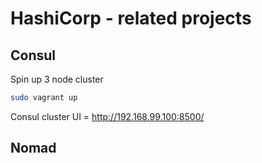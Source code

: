 # HashiCorp - related projects

## Consul

Spin up 3 node cluster

```bash
sudo vagrant up
```

Consul cluster UI = http://192.168.99.100:8500/

## Nomad
